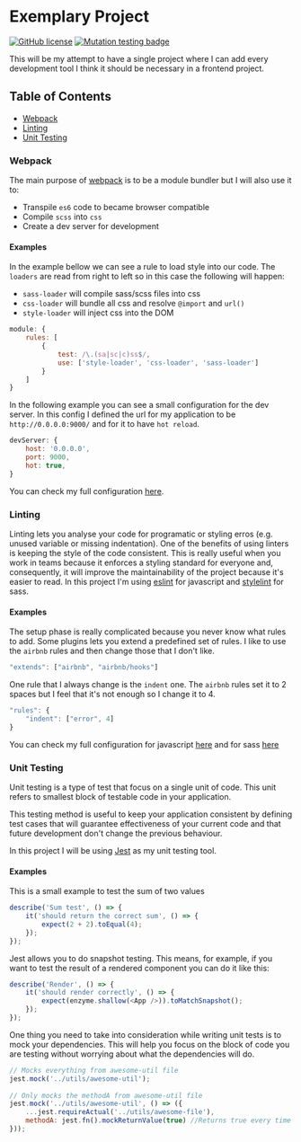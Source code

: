 # Exemplary Project
[![GitHub license](https://img.shields.io/badge/license-MIT-green.svg)](https://github.com/ricardani/exemplary-project/blob/master/LICENSE)
[![Mutation testing badge](https://img.shields.io/endpoint?style=flat&url=https%3A%2F%2Fbadge-api.stryker-mutator.io%2Fgithub.com%2Fricardani%2Fexemplary-project%2Fmaster)](https://dashboard.stryker-mutator.io/reports/github.com/ricardani/exemplary-project/master)

This will be my attempt to have a single project where I can add every development tool I think it should be necessary in a frontend project.

## Table of Contents

* [Webpack](#webpack)
* [Linting](#linting)
* [Unit Testing](#unit-testing)

### Webpack

The main purpose of [webpack](https://github.com/webpack/webpack) is to be a module bundler but I will also use it to:
* Transpile `es6` code to became browser compatible
* Compile `scss` into `css`
* Create a dev server for development

#### Examples

In the example bellow we can see a rule to load style into our code. The `loaders` are read from right to left so in this case the following will happen:
* `sass-loader` will compile sass/scss files into css
* `css-loader` will bundle all css and resolve `@import` and `url()`
* `style-loader` will inject css into the DOM 
```js
module: {  
    rules: [  
        {  
            test: /\.(sa|sc|c)ss$/,  
            use: ['style-loader', 'css-loader', 'sass-loader']  
		}  
    ]  
}
```

In the following example you can see a small configuration for the dev server. In this config I defined the url for my application to be `http://0.0.0.0:9000/` and for it to have `hot reload`.
```js
devServer: {  
    host: '0.0.0.0',  
    port: 9000,  
    hot: true,  
}
```

You can check my full configuration [here](https://github.com/ricardani/exemplary-project/tree/master/tools/webpack).

### Linting

Linting lets you analyse your code for programatic or styling erros (e.g. unused variable or missing indentation).
One of the benefits of using linters is keeping the style of the code consistent. This is really useful when you work in teams because it enforces a styling standard for everyone and, consequently, it will improve the maintainability of the project because it's easier to read.
In this project I'm using [eslint](https://github.com/eslint/eslint) for javascript and [stylelint](https://github.com/stylelint/stylelint) for sass.

#### Examples

The setup phase is really complicated because you never know what rules to add. Some plugins lets you extend a predefined set of rules. I like to use the `airbnb` rules and then change those that I don't like.

```js
"extends": ["airbnb", "airbnb/hooks"]
```

One rule that I always change is the `indent` one. The `airbnb` rules set it to 2 spaces but I feel that it's not enough so I change it to 4.

```js
"rules": {  
    "indent": ["error", 4]  
}
```

You can check my full configuration for javascript [here](https://github.com/ricardani/exemplary-project/blob/master/.eslintrc) and for sass [here](https://github.com/ricardani/exemplary-project/blob/master/.stylelintrc)

### Unit Testing

Unit testing is a type of test that focus on a single unit of code.
This unit refers to smallest block of testable code in your application.

This testing method is useful to keep your application consistent by defining test cases that will guarantee effectiveness of your current code and that future development don't change the previous behaviour.

In this project I will be using [Jest](https://github.com/facebook/jest) as my unit testing tool.

#### Examples

This is a small example to test the sum of two values
```js
describe('Sum test', () => {
    it('should return the correct sum', () => {
        expect(2 + 2).toEqual(4);
    });
});
```

Jest allows you to do snapshot testing.
This means, for example, if you want to test the result of a rendered component you can do it like this:
```js
describe('Render', () => {
    it('should render correctly', () => {
        expect(enzyme.shallow(<App />)).toMatchSnapshot();
    });
});
```

One thing you need to take into consideration while writing unit tests is to mock your dependencies.
This will help you focus on the block of code you are testing without worrying about what the dependencies will do.
```js
// Mocks everything from awesome-util file
jest.mock('../utils/awesome-util');
 
// Only mocks the methodA from awesome-util file
jest.mock('../utils/awesome-util', () => ({
    ...jest.requireActual('../utils/awesome-file'),
    methodA: jest.fn().mockReturnValue(true) //Returns true every time it's called
}));
```
